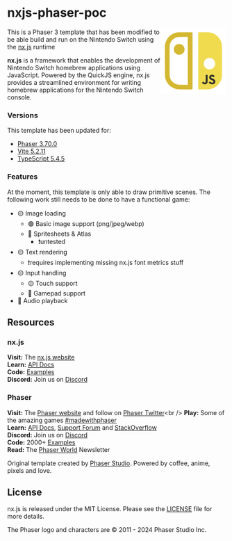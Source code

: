 # nxjs-phaser-poc

<img align="right" width="150" height="150" src="./public/assets/nxjs-logo.png">

This is a Phaser 3 template that has been modified to be able build and run on the Nintendo Switch using the [nx.js](https://nxjs.n8.io/) runtime

**nx.js** is a framework that enables the development of Nintendo Switch homebrew applications using JavaScript. Powered by the QuickJS engine, nx.js provides a streamlined environment for writing homebrew applications for the Nintendo Switch console.

### Versions

This template has been updated for:

- [Phaser 3.70.0](https://github.com/phaserjs/phaser)
- [Vite 5.2.11](https://github.com/vitejs/vite)
- [TypeScript 5.4.5](https://github.com/microsoft/TypeScript)

### Features

At the moment, this template is only able to draw primitive scenes. The following work still needs to be done to have a functional game:

- 🟡 Image loading
    - 🟢 Basic image support (png/jpeg/webp)
    - 🔴 Spritesheets & Atlas
        - ❗untested
- 🟡 Text rendering
    - ❗requires implementing missing nx.js font metrics stuff
- 🟡 Input handling
    - 🟡 Touch support
    - 🔴 Gamepad support
- 🔴 Audio playback

## Resources

### nx.js

**Visit:** The [nx.js website](https://nxjs.n8.io/)<br />
**Learn:** [API Docs](https://newdocs.phaser.io)<br />
**Code:** [Examples](https://github.com/TooTallNate/nx.js/blob/main/apps)<br />
**Discord:** Join us on [Discord](https://discord.gg/MMmn73nsGz)

### Phaser
**Visit:** The [Phaser website](https://phaser.io) and follow on [Phaser Twitter](https://twitter.com/phaser_)<br />
**Play:** Some of the amazing games [#madewithphaser](https://twitter.com/search?q=%23madewithphaser&src=typed_query&f=live)<br />
**Learn:** [API Docs](https://newdocs.phaser.io), [Support Forum](https://phaser.discourse.group/) and [StackOverflow](https://stackoverflow.com/questions/tagged/phaser-framework)<br />
**Discord:** Join us on [Discord](https://discord.gg/phaser)<br />
**Code:** 2000+ [Examples](https://labs.phaser.io)<br />
**Read:** The [Phaser World](https://phaser.io/community/newsletter) Newsletter<br />

Original template created by [Phaser Studio](mailto:support@phaser.io). Powered by coffee, anime, pixels and love.

## License

nx.js is released under the MIT License. Please see the [LICENSE](https://github.com/TooTallNate/nx.js/blob/main/LICENSE) file for more details.

The Phaser logo and characters are &copy; 2011 - 2024 Phaser Studio Inc.